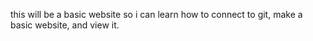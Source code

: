 this will be a basic website so i can learn how to connect to git, make a basic website, and view it.

